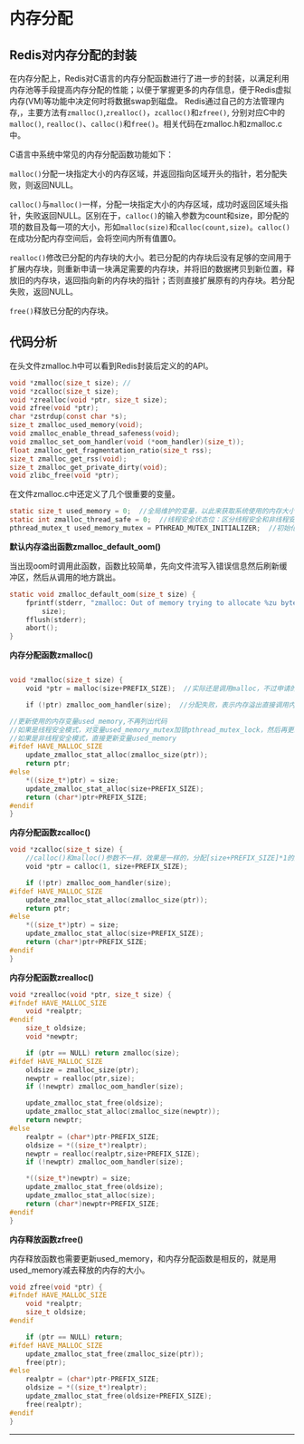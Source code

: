 # 内存分配

## Redis对内存分配的封装
在内存分配上，Redis对C语言的内存分配函数进行了进一步的封装，以满足利用内存池等手段提高内存分配的性能；以便于掌握更多的内存信息，便于Redis虚拟内存(VM)等功能中决定何时将数据swap到磁盘。
Redis通过自己的方法管理内存,，主要方法有`zmalloc()`,`zrealloc()`，`zcalloc()`和`zfree()`, 分别对应C中的`malloc()`, `realloc()`、`calloc()`和`free()`。相关代码在zmalloc.h和zmalloc.c中。

C语言中系统中常见的内存分配函数功能如下：

`malloc()`分配一块指定大小的内存区域，并返回指向区域开头的指针，若分配失败，则返回NULL。

`calloc()`与`malloc()`一样，分配一块指定大小的内存区域，成功时返回区域头指针，失败返回NULL。区别在于，`calloc()`的输入参数为count和size，即分配的项的数目及每一项的大小，形如`malloc(size)`和`calloc(count,size)`。`calloc()`在成功分配内存空间后，会将空间内所有值置0。

`realloc()`修改已分配的内存块的大小。若已分配的内存块后没有足够的空间用于扩展内存块，则重新申请一块满足需要的内存块，并将旧的数据拷贝到新位置，释放旧的内存块，返回指向新的内存块的指针；否则直接扩展原有的内存块。若分配失败，返回NULL。

`free()`释放已分配的内存块。

## 代码分析
在头文件zmalloc.h中可以看到Redis封装后定义的的API。
```c
void *zmalloc(size_t size); //
void *zcalloc(size_t size);
void *zrealloc(void *ptr, size_t size);
void zfree(void *ptr);
char *zstrdup(const char *s);
size_t zmalloc_used_memory(void);
void zmalloc_enable_thread_safeness(void);
void zmalloc_set_oom_handler(void (*oom_handler)(size_t));
float zmalloc_get_fragmentation_ratio(size_t rss);
size_t zmalloc_get_rss(void);
size_t zmalloc_get_private_dirty(void);
void zlibc_free(void *ptr);
```
在文件zmalloc.c中还定义了几个很重要的变量。
```c
static size_t used_memory = 0;  //全局维护的变量，以此来获取系统使用的内存大小
static int zmalloc_thread_safe = 0;  //线程安全状态位：区分线程安全和非线程安全
pthread_mutex_t used_memory_mutex = PTHREAD_MUTEX_INITIALIZER;  //初始化了一个互斥锁
```
**默认内存溢出函数zmalloc_default_oom()**

当出现oom时调用此函数，函数比较简单，先向文件流写入错误信息然后刷新缓冲区，然后从调用的地方跳出。
```c
static void zmalloc_default_oom(size_t size) {
    fprintf(stderr, "zmalloc: Out of memory trying to allocate %zu bytes\n",
        size);
    fflush(stderr);
    abort();
}
```

**内存分配函数zmalloc()**
```c

void *zmalloc(size_t size) {
    void *ptr = malloc(size+PREFIX_SIZE);  //实际还是调用malloc，不过申请的空间比size=size+PREFIX_SIZE

    if (!ptr) zmalloc_oom_handler(size);  //分配失败，表示内存溢出直接调用内存溢出函数

//更新使用的内存变量used_memory,不再列出代码
//如果是线程安全模式，对变量used_memory_mutex加锁pthread_mutex_lock，然后再更新used_memory
//如果是非线程安全模式，直接更新变量used_memory
#ifdef HAVE_MALLOC_SIZE
    update_zmalloc_stat_alloc(zmalloc_size(ptr));
    return ptr;
#else
    *((size_t*)ptr) = size;
    update_zmalloc_stat_alloc(size+PREFIX_SIZE);
    return (char*)ptr+PREFIX_SIZE;
#endif
}
```

**内存分配函数zcalloc()**
```c
void *zcalloc(size_t size) {
    //calloc()和malloc()参数不一样，效果是一样的，分配[size+PREFIX_SIZE]*1的空间
    void *ptr = calloc(1, size+PREFIX_SIZE);

    if (!ptr) zmalloc_oom_handler(size);
#ifdef HAVE_MALLOC_SIZE
    update_zmalloc_stat_alloc(zmalloc_size(ptr));
    return ptr;
#else
    *((size_t*)ptr) = size;
    update_zmalloc_stat_alloc(size+PREFIX_SIZE);
    return (char*)ptr+PREFIX_SIZE;
#endif
}
```

**内存分配函数zrealloc()**
```c
void *zrealloc(void *ptr, size_t size) {
#ifndef HAVE_MALLOC_SIZE
    void *realptr;
#endif
    size_t oldsize;
    void *newptr;

    if (ptr == NULL) return zmalloc(size);
#ifdef HAVE_MALLOC_SIZE
    oldsize = zmalloc_size(ptr);
    newptr = realloc(ptr,size);
    if (!newptr) zmalloc_oom_handler(size);

    update_zmalloc_stat_free(oldsize);
    update_zmalloc_stat_alloc(zmalloc_size(newptr));
    return newptr;
#else
    realptr = (char*)ptr-PREFIX_SIZE;
    oldsize = *((size_t*)realptr);
    newptr = realloc(realptr,size+PREFIX_SIZE);
    if (!newptr) zmalloc_oom_handler(size);

    *((size_t*)newptr) = size;
    update_zmalloc_stat_free(oldsize);
    update_zmalloc_stat_alloc(size);
    return (char*)newptr+PREFIX_SIZE;
#endif
}
```

**内存释放函数zfree()**

内存释放函数也需要更新used_memory，和内存分配函数是相反的，就是用used_memory减去释放的内存的大小。
```c
void zfree(void *ptr) {
#ifndef HAVE_MALLOC_SIZE
    void *realptr;
    size_t oldsize;
#endif

    if (ptr == NULL) return;
#ifdef HAVE_MALLOC_SIZE
    update_zmalloc_stat_free(zmalloc_size(ptr));
    free(ptr);
#else
    realptr = (char*)ptr-PREFIX_SIZE;
    oldsize = *((size_t*)realptr);
    update_zmalloc_stat_free(oldsize+PREFIX_SIZE);
    free(realptr);
#endif
}
```

****
```c
```
